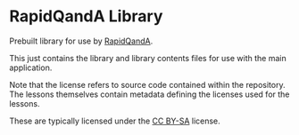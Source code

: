 # RapidQandA Library

Prebuilt library for use by [RapidQandA](https://github.com/henspace/text2lesson).

This just contains the library and library contents files for use with the main application.

Note that the license refers to source code contained within the repository. The
lessons themselves contain metadata defining the licenses used for the lessons.

These are typically licensed under the [CC BY-SA](http://creativecommons.org/licenses/by-sa/4.0/) license.
